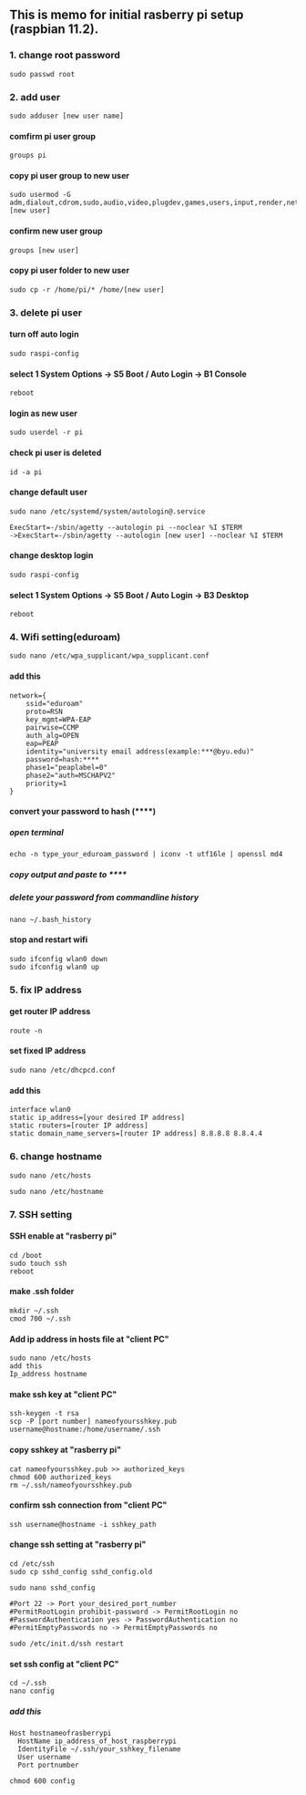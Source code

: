 ## This is memo for initial rasberry pi setup (raspbian 11.2).
### 1. change root password
```
sudo passwd root
```

### 2. add user
```
sudo adduser [new user name]
```
#### comfirm pi user group
```
groups pi
```
#### copy pi user group to new user
```
sudo usermod -G adm,dialout,cdrom,sudo,audio,video,plugdev,games,users,input,render,netdev,pi,spi,i2c,gpio,lpadmin [new user]
```
#### confirm new user group
```
groups [new user]
```
#### copy pi user folder to new user
```
sudo cp -r /home/pi/* /home/[new user]
```

### 3. delete pi user
#### turn off auto login
```
sudo raspi-config
```
#### select 1 System Options -> S5 Boot / Auto Login -> B1 Console
```
reboot
```
#### login as new user
```
sudo userdel -r pi
```
#### check pi user is deleted
```
id -a pi
```
#### change default user
```
sudo nano /etc/systemd/system/autologin@.service
```
```
ExecStart=-/sbin/agetty --autologin pi --noclear %I $TERM
->ExecStart=-/sbin/agetty --autologin [new user] --noclear %I $TERM
```
#### change desktop login
```
sudo raspi-config
```
#### select 1 System Options -> S5 Boot / Auto Login -> B3 Desktop
```
reboot
```

### 4. Wifi setting(eduroam)
```
sudo nano /etc/wpa_supplicant/wpa_supplicant.conf
```
#### add this
```
network={
	ssid="eduroam"
	proto=RSN
	key_mgmt=WPA-EAP
	pairwise=CCMP
	auth_alg=OPEN
	eap=PEAP
	identity="university email address(example:***@byu.edu)"
	password=hash:****
	phase1="peaplabel=0"
	phase2="auth=MSCHAPV2"
	priority=1
}
```
#### convert your password to hash (****)
##### open terminal
```
echo -n type_your_eduroam_password | iconv -t utf16le | openssl md4
```
##### copy output and paste to ****
##### delete your password from commandline history
```
nano ~/.bash_history
```
#### stop and restart wifi
```
sudo ifconfig wlan0 down
sudo ifconfig wlan0 up
```

### 5. fix IP address
#### get router IP address
```
route -n
```
#### set fixed IP address
```
sudo nano /etc/dhcpcd.conf
```
#### add this
```
interface wlan0
static ip_address=[your desired IP address]
static routers=[router IP address]
static domain_name_servers=[router IP address] 8.8.8.8 8.8.4.4
```
### 6. change hostname
```
sudo nano /etc/hosts
```
```
sudo nano /etc/hostname
```

### 7. SSH setting
#### SSH enable at "rasberry pi"
```
cd /boot
sudo touch ssh 
reboot
```
#### make .ssh folder
```
mkdir ~/.ssh
cmod 700 ~/.ssh
```
#### Add ip address in hosts file at "client PC"
```
sudo nano /etc/hosts
add this
Ip_address hostname
```
#### make ssh key at "client PC"
```
ssh-keygen -t rsa
scp -P [port number] nameofyoursshkey.pub username@hostname:/home/username/.ssh
```
#### copy sshkey at "rasberry pi"
```
cat nameofyoursshkey.pub >> authorized_keys
chmod 600 authorized_keys
rm ~/.ssh/nameofyoursshkey.pub
```
#### confirm ssh connection from "client PC"
```
ssh username@hostname -i sshkey_path
```
#### change ssh setting at "rasberry pi"
```
cd /etc/ssh
sudo cp sshd_config sshd_config.old
```
```
sudo nano sshd_config
```
```
#Port 22 -> Port your_desired_port_number
#PermitRootLogin prohibit-password -> PermitRootLogin no
#PasswordAuthentication yes -> PasswordAuthentication no
#PermitEmptyPasswords no -> PermitEmptyPasswords no
```
```
sudo /etc/init.d/ssh restart
```
#### set ssh config at "client PC"
```
cd ~/.ssh
nano config
```
##### add this
```
Host hostnameofrasberrypi
  HostName ip_address_of_host_raspberrypi
  IdentityFile ~/.ssh/your_sshkey_filename
  User username
  Port portnumber
```
```
chmod 600 config
```


